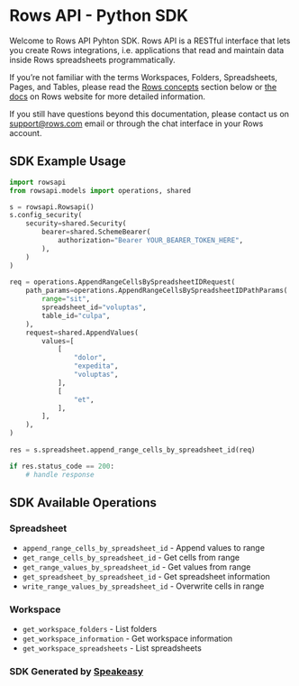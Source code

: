 # Rows API - Python SDK

Welcome to Rows API Pyhton SDK.  Rows API is a RESTful interface that lets you  create Rows integrations, i.e. applications that read and maintain data inside Rows spreadsheets programmatically.

If you’re not familiar with the terms Workspaces, Folders, Spreadsheets, Pages, and Tables, please read the [Rows concepts](#section/Introduction/Rows-concepts) section below or [the docs](https://rows.com/docs/category/getting-started) on Rows website for more detailed information.

If you still have questions beyond this documentation, please contact us on support@rows.com email or through the chat interface in your Rows account.

<!-- Start SDK Installation -->

<!-- End SDK Installation -->

## SDK Example Usage
<!-- Start SDK Example Usage -->
```python
import rowsapi
from rowsapi.models import operations, shared

s = rowsapi.Rowsapi()
s.config_security(
    security=shared.Security(
        bearer=shared.SchemeBearer(
            authorization="Bearer YOUR_BEARER_TOKEN_HERE",
        ),
    )
)
    
req = operations.AppendRangeCellsBySpreadsheetIDRequest(
    path_params=operations.AppendRangeCellsBySpreadsheetIDPathParams(
        range="sit",
        spreadsheet_id="voluptas",
        table_id="culpa",
    ),
    request=shared.AppendValues(
        values=[
            [
                "dolor",
                "expedita",
                "voluptas",
            ],
            [
                "et",
            ],
        ],
    ),
)
    
res = s.spreadsheet.append_range_cells_by_spreadsheet_id(req)

if res.status_code == 200:
    # handle response
```
<!-- End SDK Example Usage -->

<!-- Start SDK Available Operations -->
## SDK Available Operations

### Spreadsheet

* `append_range_cells_by_spreadsheet_id` - Append values to range
* `get_range_cells_by_spreadsheet_id` - Get cells from range
* `get_range_values_by_spreadsheet_id` - Get values from range
* `get_spreadsheet_by_spreadsheet_id` - Get spreadsheet information
* `write_range_values_by_spreadsheet_id` - Overwrite cells in range

### Workspace

* `get_workspace_folders` - List folders
* `get_workspace_information` - Get workspace information
* `get_workspace_spreadsheets` - List spreadsheets

<!-- End SDK Available Operations -->

### SDK Generated by [Speakeasy](https://docs.speakeasyapi.dev/docs/using-speakeasy/client-sdks)
